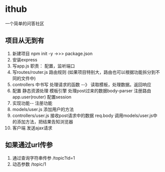 # ithub
一个简单的问答社区

## 项目从无到有

1. 新建项目  npm init -y   ->>>  package.json
2. 安装express
3. 写app.js    职责： 配置，监听端口
4. 写routes/router.js  路由规则  (如果项目特别大，路由也可以根据功能拆分到不同的文件中)
5. controllers   中书写 处理请求的函数  --》 读取模板，处理数据。返回响应
6.  配置
    静态资源处理
    模板引擎
    处理post过来的数据body-parser
    注册路由app.user(router)
    配置session  
7. 实现功能--   注册功能
8. models/user.js    添加用户的方法
9. controllers/user.js    接收post请求中的数据 req.body  调用models/user.js中的添加方法，把结果告知浏览器
10. 客户端 发送ajax请求



 ## 如果通过url传参

 1. 通过查询字符串传参   /topic?id=1
 2. 动态参数            /topic/1
